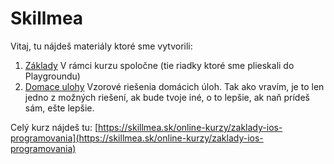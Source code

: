 # Skillmea

Vitaj, tu nájdeš materiály ktoré sme vytvorili:

1) [Základy](https://github.com/pavelsurovy/Skillmea/tree/main/Zaklady) V rámci kurzu spoločne (tie riadky ktoré sme plieskali do Playgroundu)
2) [Domace ulohy](https://github.com/pavelsurovy/Skillmea/tree/main/Domace%20ulohy) Vzorové riešenia domácich úloh. Tak ako vravím, je to len jedno z možných riešení, ak bude tvoje iné, o to lepšie, ak naň prídeš sám, ešte lepšie.

Celý kurz nájdeš tu:
[https://skillmea.sk/online-kurzy/zaklady-ios-programovania](https://skillmea.sk/online-kurzy/zaklady-ios-programovania)
